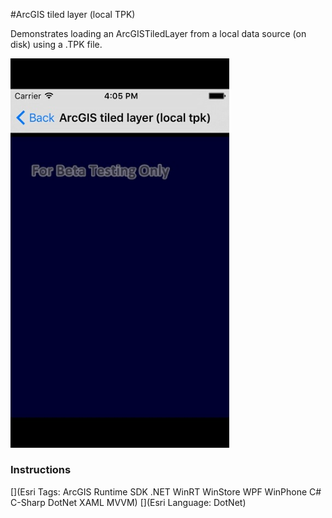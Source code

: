 #ArcGIS tiled layer (local TPK)

Demonstrates loading an ArcGISTiledLayer from a local data source (on disk) using a .TPK file.

<img src="ArcGISTiledLayerLocal.jpg" width="350"/>

### Instructions



[](Esri Tags: ArcGIS Runtime SDK .NET WinRT WinStore WPF WinPhone C# C-Sharp DotNet XAML MVVM)
[](Esri Language: DotNet)
